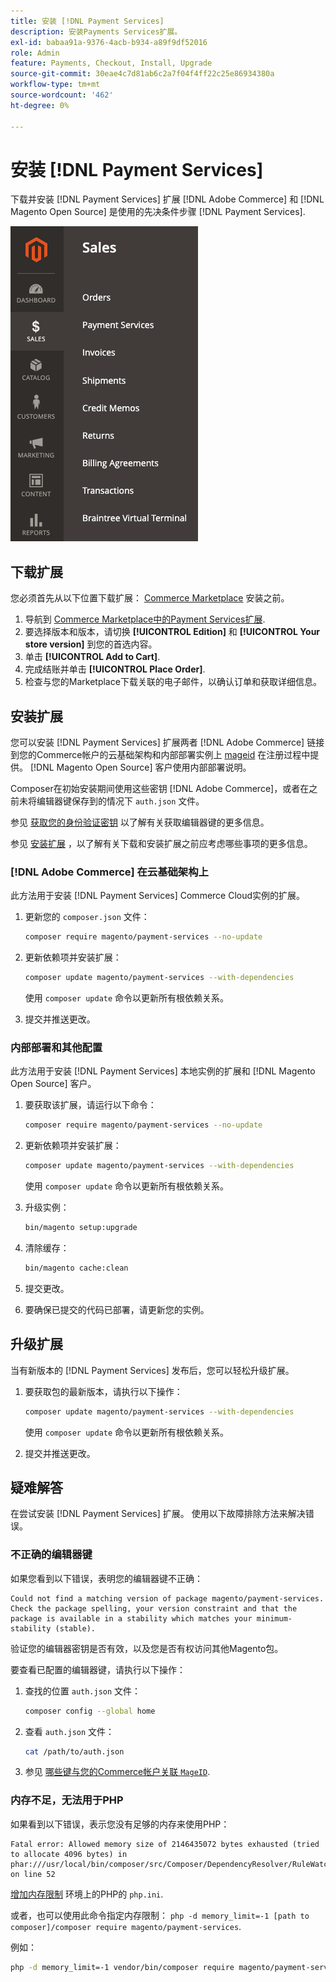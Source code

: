 ```yaml
---
title: 安装 [!DNL Payment Services]
description: 安装Payments Services扩展。
exl-id: babaa91a-9376-4acb-b934-a89f9df52016
role: Admin
feature: Payments, Checkout, Install, Upgrade
source-git-commit: 30eae4c7d81ab6c2a7f04f4ff22c25e86934380a
workflow-type: tm+mt
source-wordcount: '462'
ht-degree: 0%

---
```


# 安装 [!DNL Payment Services]

下载并安装 [!DNL Payment Services] 扩展 [!DNL Adobe Commerce] 和 [!DNL Magento Open Source] 是使用的先决条件步骤 [!DNL Payment Services].

![[!DNL Payment Services] 扩展管理视图](assets/admin-view.png)

## 下载扩展

您必须首先从以下位置下载扩展： [Commerce Marketplace](https://experienceleague.adobe.com/docs/commerce-admin/start/resources/commerce-marketplace.html) 安装之前。

1. 导航到 [Commerce Marketplace中的Payment Services扩展](https://marketplace.magento.com/magento-payment-services.html).
1. 要选择版本和版本，请切换 **[!UICONTROL Edition]** 和 **[!UICONTROL Your store version]** 到您的首选内容。
1. 单击 **[!UICONTROL Add to Cart]**.
1. 完成结账并单击 **[!UICONTROL Place Order]**.
1. 检查与您的Marketplace下载关联的电子邮件，以确认订单和获取详细信息。

## 安装扩展

您可以安装 [!DNL Payment Services] 扩展两者 [!DNL Adobe Commerce] 链接到您的Commerce帐户的云基础架构和内部部署实例上 [mageid](https://devdocs.magento.com/marketplace/sellers/profile-personal.html#field-descriptions) 在注册过程中提供。 [!DNL Magento Open Source] 客户使用内部部署说明。

Composer在初始安装期间使用这些密钥 [!DNL Adobe Commerce]，或者在之前未将编辑器键保存到的情况下 `auth.json` 文件。

参见 [获取您的身份验证密钥](https://devdocs.magento.com/guides/v2.4/install-gde/prereq/connect-auth.html) 以了解有关获取编辑器键的更多信息。

参见 [安装扩展](https://devdocs.magento.com/guides/v2.4/install-gde/install/cli/extensions.html) ，以了解有关下载和安装扩展之前应考虑哪些事项的更多信息。

### [!DNL Adobe Commerce] 在云基础架构上

此方法用于安装 [!DNL Payment Services] Commerce Cloud实例的扩展。

1. 更新您的 `composer.json` 文件：

   ```bash
   composer require magento/payment-services --no-update
   ```

1. 更新依赖项并安装扩展：

   ```bash
   composer update magento/payment-services --with-dependencies
   ```

   使用 `composer update` 命令以更新所有根依赖关系。

1. 提交并推送更改。

### 内部部署和其他配置

此方法用于安装 [!DNL Payment Services] 本地实例的扩展和 [!DNL Magento Open Source] 客户。

1. 要获取该扩展，请运行以下命令：

   ```bash
   composer require magento/payment-services --no-update
   ```

1. 更新依赖项并安装扩展：

   ```bash
   composer update magento/payment-services --with-dependencies
   ```

   使用 `composer update` 命令以更新所有根依赖关系。

1. 升级实例：

   ```bash
   bin/magento setup:upgrade
   ```

1. 清除缓存：

   ```bash
   bin/magento cache:clean
   ```

1. 提交更改。
1. 要确保已提交的代码已部署，请更新您的实例。

## 升级扩展

当有新版本的 [!DNL Payment Services] 发布后，您可以轻松升级扩展。

1. 要获取包的最新版本，请执行以下操作：

   ```bash
   composer update magento/payment-services --with-dependencies
   ```

   使用 `composer update` 命令以更新所有根依赖关系。

1. 提交并推送更改。

## 疑难解答

在尝试安装 [!DNL Payment Services] 扩展。 使用以下故障排除方法来解决错误。

### 不正确的编辑器键

如果您看到以下错误，表明您的编辑器键不正确：

```terminal
Could not find a matching version of package magento/payment-services. Check the package spelling, your version constraint and that the package is available in a stability which matches your minimum-stability (stable).
```

验证您的编辑器密钥是否有效，以及您是否有权访问其他Magento包。

要查看已配置的编辑器键，请执行以下操作：

1. 查找的位置 `auth.json` 文件：

   ```bash
   composer config --global home
   ```

1. 查看 `auth.json` 文件：

   ```bash
   cat /path/to/auth.json
   ```

1. 参见 [哪些键与您的Commerce帐户关联 `MageID`](https://devdocs.magento.com/guides/v2.4/install-gde/prereq/connect-auth.html).

### 内存不足，无法用于PHP

如果看到以下错误，表示您没有足够的内存来使用PHP：

```terminal
Fatal error: Allowed memory size of 2146435072 bytes exhausted (tried to allocate 4096 bytes) in phar:///usr/local/bin/composer/src/Composer/DependencyResolver/RuleWatchGraph.php on line 52
```

[增加内存限制](https://devdocs.magento.com/cloud/project/magento-app-php-ini.html#increase-php-memory-limit) 环境上的PHP的 `php.ini`.

或者，也可以使用此命令指定内存限制： `php -d memory_limit=-1 [path to composer]/composer require magento/payment-services`.

例如：

```bash
php -d memory_limit=-1 vendor/bin/composer require magento/payment-services
```

